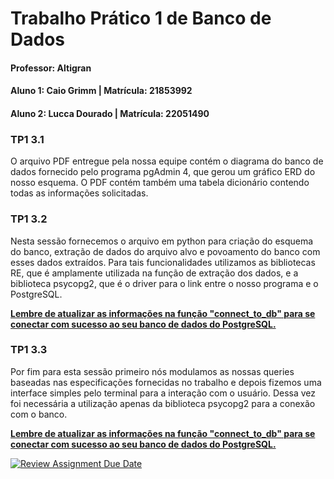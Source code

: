 # Trabalho Prático 1 de Banco de Dados
#### Professor: Altigran
#### Aluno 1: Caio Grimm | Matrícula: 21853992

#### Aluno 2: Lucca Dourado | Matrícula: 22051490

### TP1 3.1

O arquivo PDF entregue pela nossa equipe contém o diagrama do banco de dados fornecido pelo programa pgAdmin 4, que gerou um gráfico ERD do nosso esquema. O PDF contém também uma tabela dicionário contendo todas as informações solicitadas.

### TP1 3.2

Nesta sessão fornecemos o arquivo em python para criação do esquema do banco, extração de dados do arquivo alvo e povoamento do banco com esses dados extraídos. Para tais funcionalidades utilizamos as bibliotecas RE, que é amplamente utilizada na função de extração dos dados, e a biblioteca psycopg2, que é o driver para o link entre o nosso programa e o PostgreSQL.

<ins>__Lembre de atualizar as informações na função "connect_to_db" para se conectar com sucesso ao seu banco de dados do PostgreSQL.__</ins>

### TP1 3.3

Por fim para esta sessão primeiro nós modulamos as nossas queries baseadas nas especificações fornecidas no trabalho e depois fizemos uma interface simples pelo terminal para a interação com o usuário. Dessa vez foi necessária a utilização apenas da biblioteca psycopg2 para a conexão com o banco.

<ins>__Lembre de atualizar as informações na função "connect_to_db" para se conectar com sucesso ao seu banco de dados do PostgreSQL.__</ins>

[![Review Assignment Due Date](https://classroom.github.com/assets/deadline-readme-button-22041afd0340ce965d47ae6ef1cefeee28c7c493a6346c4f15d667ab976d596c.svg)](https://classroom.github.com/a/zixaop7v)
